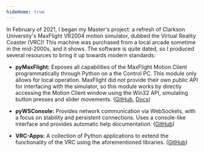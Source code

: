 ```yaml
---
hideHome: true
---
```

In February of 2021, I began my Master's project: a refresh of Clarkson University's MaxFlight VR2004 motion simulator, dubbed the Virtual Reality Coaster (VRC)! This machine was purchased from a local arcade sometime in the mid-2000s, and it shows. The software is quite dated, so I produced several resources to bring it up towards modern standards:

- **pyMaxFlight:** Exposes all capabilities of the MaxFlight Motion Client programmatically through Python on a the Control PC. This module only allows for local operation. MaxFlight did not provide their own public API for interfacing with the simulator, so this module works by directly accessing the Motion Client window using the Win32 API, simulating button presses and slider movements. ([GitHub](https://github.com/Clarkson-IMPETUS/pyMaxFlight), [Docs](https://pymaxflight.readthedocs.io/en/latest/src/pyMaxFlight/))

- **pyWSConsole:** Provides network communication via WebSockets, with a focus on stability and persistent connections. Uses a console-like interface and provides automatic help documentation. ([GitHub](https://github.com/heyjoeway/pyWSConsole))

- **VRC-Apps:** A collection of Python applications to extend the functionality of the VRC using the aforementioned libraries. ([GitHub](https://github.com/Clarkson-IMPETUS/VRC-Apps))